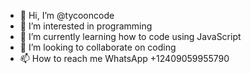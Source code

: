 - 👋 Hi, I’m @tycooncode
- 👀 I’m interested in programming 
- 🌱 I’m currently learning how to code using JavaScript 
- 💞️ I’m looking to collaborate on coding 
- 📫 How to reach me WhatsApp +12409059955790

<!---
tycooncode/tycooncode is a ✨ special ✨ repository because its `README.md` (this file) appears on your GitHub profile.
You can click the Preview link to take a look at your changes.
--->
